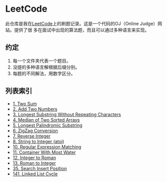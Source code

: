# LeetCode

此仓库是我在[LeetCode](https://leetcode.com/)上的刷题记录。这是一个代码的OJ（Online Judge）网站。提供了很
多在面试中出现的算法题，而且可以通过多种语言来实现。

## 约定

1. 每一个文件夹代表一个题目。
2. 没提的多种语言解根据后缀分别。
3. 每题的不同解法，用数字区分。

## 列表索引

+ [1. Two Sum](problems.1/README.md)
+ [2. Add Two Numbers](problems.2/README.md)
+ [3. Longest Substring Without Repeating Characters](problems.3/README.md)
+ [4. Median of Two Sorted Arrays](problems.4/README.md)
+ [5. Longest Palindromic Substring](problems.5/README.md)
+ [6. ZigZag Conversion](problems.6/README.md)
+ [7. Reverse Integer](problems.7/README.md)
+ [8. String to Integer (atoi)](problems.8/README.md)
+ [10. Regular Expression Matching](problems.10/README.md)
+ [11. Container With Most Water](problems.11/README.md)
+ [12. Integer to Roman](problems.12/README.md)
+ [13. Roman to Integer](problems.14/README.md)
+ [35. Search Insert Position](problems.35/README.md)
+ [141. Linked List Cycle](problems.141/README.md)
